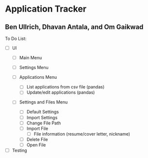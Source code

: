 # Application Tracker
## Ben Ullrich, Dhavan Antala, and Om Gaikwad

To Do List:
- [ ] UI
  - [ ] Main Menu
  - [ ] Settings Menu

  - [ ] Applications Menu
    - [ ] List applications from csv file (pandas)
    - [ ] Update/edit applications (pandas)
  - [ ] Settings and Files Menu
    - [ ] Default Settings
    - [ ] Import Settings
    - [ ] Change File Path
    - [ ] Import File
      - [ ] File information (resume/cover letter, nickname)
    - [ ] Delete File
    - [ ] Open File
- [ ] Testing
